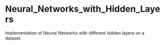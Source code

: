 # Neural_Networks_with_Hidden_Layers
Implementation of Neural Networks with different hidden layers on a dataset.
